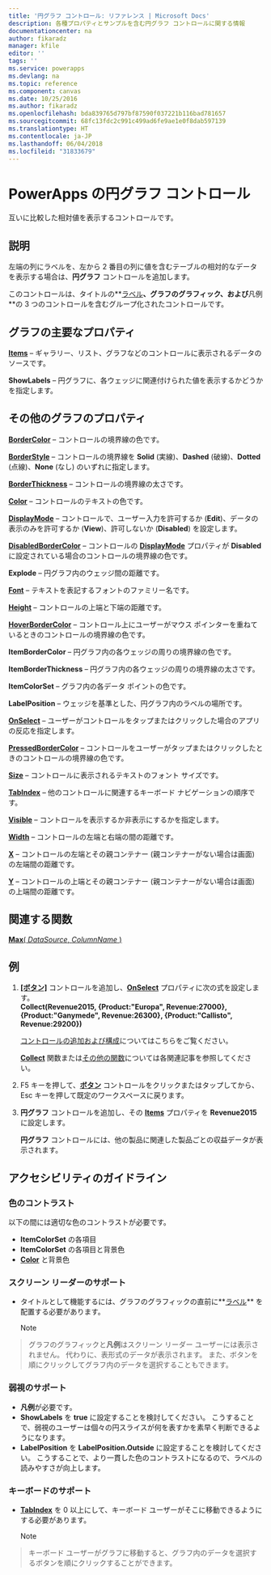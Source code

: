 ```yaml
---
title: '円グラフ コントロール: リファレンス | Microsoft Docs'
description: 各種プロパティとサンプルを含む円グラフ コントロールに関する情報
documentationcenter: na
author: fikaradz
manager: kfile
editor: ''
tags: ''
ms.service: powerapps
ms.devlang: na
ms.topic: reference
ms.component: canvas
ms.date: 10/25/2016
ms.author: fikaradz
ms.openlocfilehash: bda839765d797bf87590f037221b116bad781657
ms.sourcegitcommit: 68fc13fdc2c991c499ad6fe9ae1e0f8dab597139
ms.translationtype: HT
ms.contentlocale: ja-JP
ms.lasthandoff: 06/04/2018
ms.locfileid: "31833679"
---
```

# <a name="pie-chart-control-in-powerapps"></a>PowerApps の円グラフ コントロール
互いに比較した相対値を表示するコントロールです。

## <a name="description"></a>説明
左端の列にラベルを、左から 2 番目の列に値を含むテーブルの相対的なデータを表示する場合は、**円グラフ** コントロールを追加します。

このコントロールは、タイトルの**[ラベル](control-text-box.md)**、グラフのグラフィック、および**凡例**の 3 つのコントロールを含むグループ化されたコントロールです。

## <a name="chart-key-properties"></a>グラフの主要なプロパティ
**[Items](properties-core.md)** – ギャラリー、リスト、グラフなどのコントロールに表示されるデータのソースです。

**ShowLabels** – 円グラフに、各ウェッジに関連付けられた値を表示するかどうかを指定します。

## <a name="additional-chart-properties"></a>その他のグラフのプロパティ
**[BorderColor](properties-color-border.md)** – コントロールの境界線の色です。

**[BorderStyle](properties-color-border.md)** – コントロールの境界線を **Solid** (実線)、**Dashed** (破線)、**Dotted** (点線)、**None** (なし) のいずれに指定します。

**[BorderThickness](properties-color-border.md)** – コントロールの境界線の太さです。

**[Color](properties-color-border.md)** – コントロールのテキストの色です。

**[DisplayMode](properties-core.md)** – コントロールで、ユーザー入力を許可するか (**Edit**)、データの表示のみを許可するか (**View**)、許可しないか (**Disabled**) を設定します。

**[DisabledBorderColor](properties-color-border.md)** – コントロールの **[DisplayMode](properties-core.md)** プロパティが **Disabled** に設定されている場合のコントロールの境界線の色です。

**Explode** – 円グラフ内のウェッジ間の距離です。

**[Font](properties-text.md)** – テキストを表記するフォントのファミリー名です。

**[Height](properties-size-location.md)** – コントロールの上端と下端の距離です。

**[HoverBorderColor](properties-color-border.md)** – コントロール上にユーザーがマウス ポインターを重ねているときのコントロールの境界線の色です。

**ItemBorderColor** – 円グラフ内の各ウェッジの周りの境界線の色です。

**ItemBorderThickness** – 円グラフ内の各ウェッジの周りの境界線の太さです。

**ItemColorSet** – グラフ内の各データ ポイントの色です。

**LabelPosition** – ウェッジを基準とした、円グラフ内のラベルの場所です。

**[OnSelect](properties-core.md)** – ユーザーがコントロールをタップまたはクリックした場合のアプリの反応を指定します。

**[PressedBorderColor](properties-color-border.md)** – コントロールをユーザーがタップまたはクリックしたときのコントロールの境界線の色です。

**[Size](properties-text.md)** – コントロールに表示されるテキストのフォント サイズです。

**[TabIndex](properties-accessibility.md)** – 他のコントロールに関連するキーボード ナビゲーションの順序です。

**[Visible](properties-core.md)** – コントロールを表示するか非表示にするかを指定します。

**[Width](properties-size-location.md)** – コントロールの左端と右端の間の距離です。

**[X](properties-size-location.md)** – コントロールの左端とその親コンテナー (親コンテナーがない場合は画面) の左端間の距離です。

**[Y](properties-size-location.md)** – コントロールの上端とその親コンテナー (親コンテナーがない場合は画面) の上端間の距離です。

## <a name="related-functions"></a>関連する関数
[**Max**( *DataSource*, *ColumnName* )](../functions/function-aggregates.md)

## <a name="example"></a>例
1. **[[ボタン]](control-button.md)** コントロールを追加し、**[OnSelect](properties-core.md)** プロパティに次の式を設定します。<br>
   **Collect(Revenue2015, {Product:"Europa", Revenue:27000}, {Product:"Ganymede", Revenue:26300}, {Product:"Callisto", Revenue:29200})**
   
    [コントロールの追加および構成](../add-configure-controls.md)についてはこちらをご覧ください。
   
    **[Collect](../functions/function-clear-collect-clearcollect.md)** 関数または[その他の関数](../formula-reference.md)については各関連記事を参照してください。
2. F5 キーを押して、**[ボタン](control-button.md)** コントロールをクリックまたはタップしてから、Esc キーを押して既定のワークスペースに戻ります。
3. **円グラフ** コントロールを追加し、その **[Items](properties-core.md)** プロパティを **Revenue2015** に設定します。
   
    **円グラフ** コントロールには、他の製品に関連した製品ごとの収益データが表示されます。


## <a name="accessibility-guidelines"></a>アクセシビリティのガイドライン
### <a name="color-contrast"></a>色のコントラスト
以下の間には適切な色のコントラストが必要です。
* **ItemColorSet** の各項目
* **ItemColorSet** の各項目と背景色
* **[Color](properties-color-border.md)** と背景色

### <a name="screen-reader-support"></a>スクリーン リーダーのサポート
* タイトルとして機能するには、グラフのグラフィックの直前に**[ラベル](control-text-box.md)** を配置する必要があります。

    > [!NOTE]
> グラフのグラフィックと**凡例**はスクリーン リーダー ユーザーには表示されません。 代わりに、表形式のデータが表示されます。 また、ボタンを順にクリックしてグラフ内のデータを選択することもできます。

### <a name="low-vision-support"></a>弱視のサポート
* **凡例**が必要です。
* **ShowLabels** を **true** に設定することを検討してください。 こうすることで、弱視のユーザーは個々の円スライスが何を表すかを素早く判断できるようになります。
* **LabelPosition** を **LabelPosition.Outside** に設定することを検討してください。 こうすることで、より一貫した色のコントラストになるので、ラベルの読みやすさが向上します。

### <a name="keyboard-support"></a>キーボードのサポート
* **[TabIndex](properties-accessibility.md)** を 0 以上にして、キーボード ユーザーがそこに移動できるようにする必要があります。

    > [!NOTE]
> キーボード ユーザーがグラフに移動すると、グラフ内のデータを選択するボタンを順にクリックすることができます。
